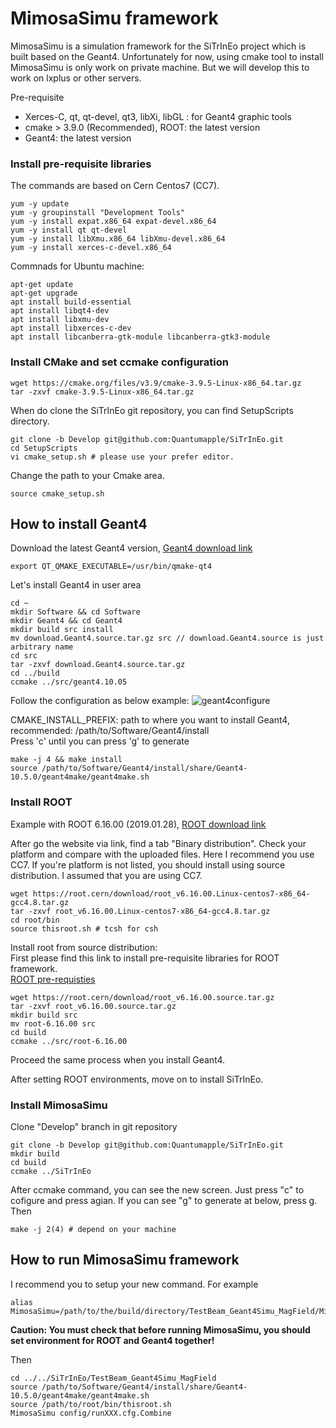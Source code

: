 MimosaSimu framework
====================
MimosaSimu is a simulation framework for the SiTrInEo project which is built based on the Geant4. 
Unfortunately for now, using cmake tool to install MimosaSimu is only work on private machine.
But we will develop this to work on lxplus or other servers.

Pre-requisite
- Xerces-C, qt, qt-devel, qt3, libXi, libGL : for Geant4 graphic tools
- cmake > 3.9.0 (Recommended), ROOT: the latest version
- Geant4: the latest version

### Install pre-requisite libraries
The commands are based on Cern Centos7 (CC7).

```
yum -y update
yum -y groupinstall "Development Tools"
yum -y install expat.x86_64 expat-devel.x86_64
yum -y install qt qt-devel
yum -y install libXmu.x86_64 libXmu-devel.x86_64
yum -y install xerces-c-devel.x86_64
```

Commnads for Ubuntu machine:

```
apt-get update
apt-get upgrade
apt install build-essential
apt install libqt4-dev
apt install libxmu-dev
apt install libxerces-c-dev
apt install libcanberra-gtk-module libcanberra-gtk3-module
```

### Install CMake and set ccmake configuration
```
wget https://cmake.org/files/v3.9/cmake-3.9.5-Linux-x86_64.tar.gz
tar -zxvf cmake-3.9.5-Linux-x86_64.tar.gz
```
When do clone the SiTrInEo git repository, you can find SetupScripts directory.
```
git clone -b Develop git@github.com:Quantumapple/SiTrInEo.git
cd SetupScripts
vi cmake_setup.sh # please use your prefer editor.
```
Change the path to your Cmake area.
```
source cmake_setup.sh
```

## How to install Geant4 

Download the latest Geant4 version, [Geant4 download link](https://github.com/Geant4/geant4/archive/v10.5.1.tar.gz)

```
export QT_QMAKE_EXECUTABLE=/usr/bin/qmake-qt4
```

Let's install Geant4 in user area
```
cd ~
mkdir Software && cd Software
mkdir Geant4 && cd Geant4
mkdir build src install
mv download.Geant4.source.tar.gz src // download.Geant4.source is just arbitrary name
cd src
tar -zxvf download.Geant4.source.tar.gz
cd ../build
ccmake ../src/geant4.10.05
```

Follow the configuration as below example:
![geant4configure](https://user-images.githubusercontent.com/35092541/53545505-07368b80-3b6d-11e9-9397-58262f1c127c.png)

CMAKE\_INSTALL\_PREFIX: path to where you want to install Geant4, recommended: /path/to/Software/Geant4/install  
Press 'c' until you can press 'g' to generate

```
make -j 4 && make install
source /path/to/Software/Geant4/install/share/Geant4-10.5.0/geant4make/geant4make.sh
```

### Install ROOT

Example with ROOT 6.16.00 (2019.01.28), [ROOT download link](https://root.cern.ch/content/release-61600)

After go the website via link, find a tab "Binary distribution".
Check your platform and compare with the uploaded files.
Here I recommend you use CC7. 
If you're platform is not listed, you should install using source distribution.
I assumed that you are using CC7.

```
wget https://root.cern/download/root_v6.16.00.Linux-centos7-x86_64-gcc4.8.tar.gz
tar -zxvf root_v6.16.00.Linux-centos7-x86_64-gcc4.8.tar.gz
cd root/bin
source thisroot.sh # tcsh for csh
```

Install root from source distribution:  
First please find this link to install pre-requisite libraries for ROOT framework.  
[ROOT pre-requisties](https://root.cern.ch/build-prerequisites)

```
wget https://root.cern/download/root_v6.16.00.source.tar.gz
tar -zxvf root_v6.16.00.source.tar.gz
mkdir build src
mv root-6.16.00 src
cd build
ccmake ../src/root-6.16.00
```

Proceed the same process when you install Geant4.

After setting ROOT environments, move on to install SiTrInEo.

### Install MimosaSimu

Clone "Develop" branch in git repository
```
git clone -b Develop git@github.com:Quantumapple/SiTrInEo.git
mkdir build
cd build
ccmake ../SiTrInEo
```
After ccmake command, you can see the new screen.
Just press "c" to cofigure and press agian.
If you can see "g" to generate at below, press g.
Then
```
make -j 2(4) # depend on your machine
```

## How to run MimosaSimu framework
I recommend you to setup your new command.
For example
```
alias MimosaSimu=/path/to/the/build/directory/TestBeam_Geant4Simu_MagField/MimosaSimu
```
**Caution: You must check that before running MimosaSimu, you should set environment for ROOT and Geant4 together!**  

Then
```
cd ../../SiTrInEo/TestBeam_Geant4Simu_MagField
source /path/to/Software/Geant4/install/share/Geant4-10.5.0/geant4make/geant4make.sh  
source /path/to/root/bin/thisroot.sh  
MimosaSimu config/runXXX.cfg.Combine
```






